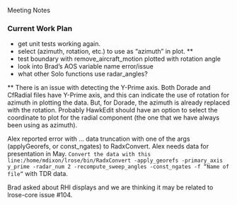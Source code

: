 Meeting Notes

### Current Work Plan

* get unit tests working again.
* select (azimuth, rotation, etc.) to use as “azimuth” in plot. **
* test boundary with remove_aircraft_motion plotted with rotation angle
* look into Brad’s AOS variable name error/issue
* what other Solo functions use radar_angles?


** There is an issue with detecting the Y-Prime axis.  Both Dorade and CfRadial files have Y-Prime axis, and this can indicate the use of rotation for azimuth in plotting the data. But, for Dorade, the azimuth is already replaced with the rotation.
Probably HawkEdit should have an option to select the coordinate to plot for the radial component (the one that we have always been using as azimuth).

Alex reported error with ... data truncation with one of the args (applyGeorefs, or const_ngates) to RadxConvert.  Alex needs data for presentation in May.
``` Convert the data with this line:/home/mdixon/lrose/bin/RadxConvert -apply_georefs -primary_axis y_prime -radar_num 2 -recompute_sweep_angles -const_ngates -f “Name of file” ```
with TDR data. 

Brad asked about RHI displays and we are thinking it may be related to lrose-core issue #104.
